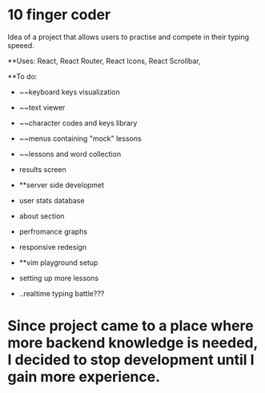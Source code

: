 # 10 finger coder

Idea of a project that allows users to practise and compete in their typing speeed.

**Uses:
React, React Router, React Icons, React Scrollbar,

**To do:

- ~~keyboard keys visualization
- ~~text viewer
- ~~character codes and keys library
- ~~menus containing "mock" lessons
- ~~lessons and word collection
- results screen
- **server side developmet
- user stats database
- about section
- perfromance graphs
- responsive redesign
- **vim playground setup
- setting up more lessons

- ..realtime typing battle???

# Since project came to a place where more backend knowledge is needed, I decided to stop development until I gain more experience.
